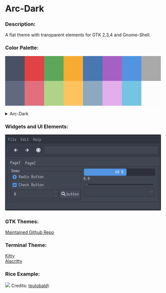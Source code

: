 # Arc-Dark
### Description:
A flat theme with transparent elements for GTK 2,3,4 and Gnome-Shell.

### Color Palette:

![](./arc_dark_palette.png)

<details>
<summary>Arc-Dark</summary>
<table>
	<tr>
		<th>Colour</th>
		<th>Hex</th>
	</tr>
	<tr>
		<td>Background</td>
		<td><code>#4B5164</code></td>
	</tr>
  <tr>
		<td>Background-bright</td>
		<td><code>#616981</code></td>
	</tr>
  <tr>
		<td>Red</td>
		<td><code>#E14245</code></td>
	</tr>
  <tr>
		<td>Red-Bright</td>
		<td><code>#E16F7E</code></td>
	</tr>
  <tr>
		<td>Green</td>
		<td><code>#5CA75B</code></td>
	</tr>
  <tr>
		<td>Green-Bright</td>
		<td><code>#ADD488</code></td>
	</tr>
  <tr>
		<td>Yellow</td>
		<td><code>#F6AB32</code></td>
	</tr>
  <tr>
		<td>Yellow-Bright</td>
		<td><code>#FDC35F</code></td>
	</tr>
  <tr>
		<td>Blue</td>
		<td><code>#4877B1</code></td>
	</tr>
  <tr>
		<td>Blue-Bright</td>
		<td><code>#8CA9BF</code></td>
	</tr>
  <tr>
		<td>Magenta</td>
		<td><code>#A660C3</code></td>
	</tr>
  <tr>
		<td>Magenta-Bright</td>
		<td><code>#E2AFEC</code></td>
	</tr>
  <tr>
		<td>Cyan</td>
		<td><code>#5294E2</code></td>
	</tr>
  <tr>
		<td>Cyan-Bright</td>
		<td><code>#73C5E2</code></td>
	</tr>
    <tr>
		<td>Foreground</td>
		<td><code>#A9A9AA</code></td>
	</tr>
    <tr>
		<td>Foreground-Bright</td>
		<td><code>#FCFCFC</code></td>
	</tr>
</table>
</details>

### Widgets and UI Elements:

![](./arc_dark.png)

### GTK Themes:
[Maintained Github Repo](https://github.com/jnsh/arc-theme)

### Terminal Theme:

[Kitty](https://github.com/Narmis-E/colourscheme-hub/blob/main/arc-dark/kitty/Arc-Dark.conf)\
[Alacritty](https://gist.github.com/BobbyWibowo/8392af0c1bb3131c6e09b9395968b649)

### Rice Example:

![](https://i.redd.it/5b6xjpt5mku71.png)
Credits: [teutobald](https://github.com/teutobald)\

